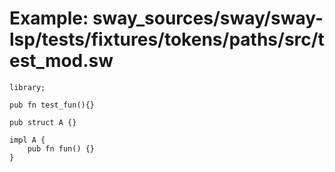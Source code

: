 # Example: sway_sources/sway/sway-lsp/tests/fixtures/tokens/paths/src/test_mod.sw

```sway
library;

pub fn test_fun(){}

pub struct A {}

impl A {
    pub fn fun() {}
}

```

